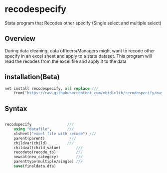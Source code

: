 # recodespecify

Stata program that Recodes other specify (Single select and multiple select)

## Overview

During data cleaning, data officers/Managers might want to recode other specify in an excel sheet and apply to a stata dataset. This program will read the recodes from the excel file and apply it to the data

## installation(Beta)

```stata
net install recodespecify, all replace ///
	from("https://raw.githubusercontent.com/mbidinlib/recodespecify/master/ado")
```

## Syntax

```stata

recodspecify 				///
	using "datafile", 		///
	xlsheet("excel file with recode") ///
	parent(parent)			 ///
	childvar(child) 		///
	childval(child_value)		///
	recodeto(recode_to) 		///
	newcat(new_category) 		///
	parenttype(multiple/single)	///
	save(finaldata.dta)

```



